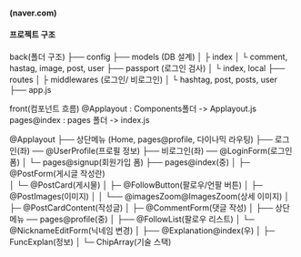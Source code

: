 #### (naver.com)

#### 프로젝트 구조

back(폴더 구조)
├── config
├── models (DB 설계)
│      ├ index
│      └ comment, hastag, image, post, user
├── passport (로그인 검사)
│      └ index, local
├── routes
│     ├ middlewares (로그인/ 비로그인)
│     └ hashtag, post, posts, user
├── app.js

front(컴포넌트 흐름)
@Applayout : Components폴더 -> Applayout.js
pages@index : pages 폴더 -> index.js

@Applayout 
├── 상단메뉴 (Home, pages@profile, 다이나믹 라우팅)
├── 로그인(좌) ── @UserProfile(프로필 정보)
├── 비로그인(좌) ── @LoginForm(로그인 폼)
│                         └─ pages@signup(회원가입 폼)
├── pages@index(중)
│        ├─ @PostForm(게시글 작성란)   
│        └─ @PostCard(게시물)
│                 ├─ @FollowButton(팔로우/언팔 버튼)
│                 ├─ @PostImages(이미지)
│                 │         └── @imagesZoom@ImagesZoom(상세 이미지)
│                 ├─ @PostCardContent(작성글)
│                 ├─ @CommentForm(댓글 작성)
│
├── 상단메뉴 ── pages@profile(중)
│                     ├── @FollowList(팔로우 리스트)
│                     └─  @NicknameEditForm(닉네임 변경)
│
├── @Explanation@index(우) 
│            ├─ FuncExplan(정보)
│            └─ ChipArray(기술 스택)
